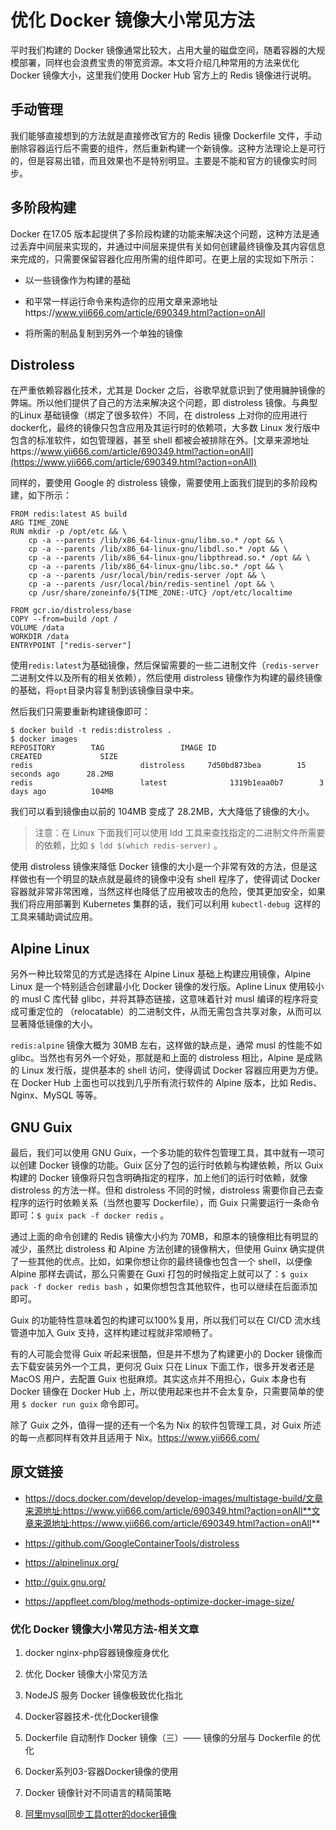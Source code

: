 # 优化 Docker 镜像大小常见方法

平时我们构建的 Docker 镜像通常比较大，占用大量的磁盘空间，随着容器的大规模部署，同样也会浪费宝贵的带宽资源。本文将介绍几种常用的方法来优化 Docker 镜像大小，这里我们使用 Docker Hub 官方上的 Redis 镜像进行说明。

## 手动**管理**

我们能够直接想到的方法就是直接修改官方的 Redis 镜像 Dockerfile 文件，手动删除容器运行后不需要的组件，然后重新构建一个新镜像。这种方法理论上是可行的，但是容易出错，而且效果也不是特别明显。主要是不能和官方的镜像实时同步。

## **多阶段构建**

Docker 在17.05 版本起提供了多阶段构建的功能来解决这个问题，这种方法是通过丢弃中间层来实现的，并通过中间层来提供有关如何创建最终镜像及其内容信息来完成的，只需要保留容器化应用所需的组件即可。在更上层的实现如下所示：

- 以一些镜像作为构建的基础

- 和平常一样运行命令来构造你的应用文章来源地址https://www.yii666.com/article/690349.html?action=onAll

- 将所需的制品复制到另外一个单独的镜像

## Distroless

在严重依赖容器化技术，尤其是 Docker 之后，谷歌早就意识到了使用臃肿镜像的弊端。所以他们提供了自己的方法来解决这个问题，即 distroless 镜像。与典型的Linux 基础镜像（绑定了很多软件）不同，在 distroless 上对你的应用进行 docker化，最终的镜像只包含应用及其运行时的依赖项，大多数 Linux 发行版中包含的标准软件，如包管理器，甚至 shell 都被会被排除在外。[文章来源地址https://www.yii666.com/article/690349.html?action=onAll](https://www.yii666.com/article/690349.html?action=onAll)

同样的，要使用 Google 的 distroless 镜像，需要使用上面我们提到的多阶段构建，如下所示：

```
FROM redis:latest AS build
ARG TIME_ZONE
RUN mkdir -p /opt/etc && \
    cp -a --parents /lib/x86_64-linux-gnu/libm.so.* /opt && \
    cp -a --parents /lib/x86_64-linux-gnu/libdl.so.* /opt && \
    cp -a --parents /lib/x86_64-linux-gnu/libpthread.so.* /opt && \
    cp -a --parents /lib/x86_64-linux-gnu/libc.so.* /opt && \
    cp -a --parents /usr/local/bin/redis-server /opt && \
    cp -a --parents /usr/local/bin/redis-sentinel /opt && \
    cp /usr/share/zoneinfo/${TIME_ZONE:-UTC} /opt/etc/localtime

FROM gcr.io/distroless/base
COPY --from=build /opt /
VOLUME /data
WORKDIR /data
ENTRYPOINT ["redis-server"]
```

使用`redis:latest`为基础镜像，然后保留需要的一些二进制文件（`redis-server`二进制文件以及所有的相关依赖），然后使用 distroless 镜像作为构建的最终镜像的基础，将`opt`目录内容复制到该镜像目录中来。

然后我们只需要重新构建镜像即可：

```
$ docker build -t redis:distroless .
$ docker images
REPOSITORY        TAG                 IMAGE ID                   CREATED             SIZE
redis                        distroless     7d50bd873bea        15 seconds ago      28.2MB
redis                        latest              1319b1eaa0b7        3 days ago          104MB
```

我们可以看到镜像由以前的 104MB 变成了 28.2MB，大大降低了镜像的大小。

> 注意：在 Linux 下面我们可以使用 ldd 工具来查找指定的二进制文件所需要的依赖，比如
> `$ ldd $(which redis-server)` 。

使用 distroless 镜像来降低 Docker 镜像的大小是一个非常有效的方法，但是这样做也有一个明显的缺点就是最终的镜像中没有 shell 程序了，使得调试 Docker 容器就非常非常困难，当然这样也降低了应用被攻击的危险，使其更加安全，如果我们将应用部署到 Kubernetes 集群的话，我们可以利用 `kubectl-debug `这样的工具来辅助调试应用。

## Alpine **Linux**

另外一种比较常见的方式是选择在 Alpine Linux 基础上构建应用镜像，Alpine Linux 是一个特别适合创建最小化 Docker 镜像的发行版。Apline Linux 使用较小的 musl C 库代替 glibc，并将其静态链接，这意味着针对 musl 编译的程序将变成可重定位的 （relocatable）的二进制文件，从而无需包含共享对象，从而可以显著降低镜像的大小。

`redis:alpine` 镜像大概为 30MB 左右，这样做的缺点是，通常 musl 的性能不如 glibc。当然也有另外一个好处，那就是和上面的 distroless 相比，Alpine 是成熟的 Linux 发行版，提供基本的 shell 访问，使得调试 Docker 容器应用更为方便。在 Docker Hub 上面也可以找到几乎所有流行软件的 Alpine 版本，比如 Redis、Nginx、MySQL 等等。

## **GNU Guix**

最后，我们可以使用 GNU Guix，一个多功能的软件包管理工具，其中就有一项可以创建 Docker 镜像的功能。Guix 区分了包的运行时依赖与构建依赖，所以 Guix 构建的 Docker 镜像将只包含明确指定的程序，加上他们的运行时依赖，就像 distroless 的方法一样。但和 distroless 不同的时候，distroless 需要你自己去查程序的运行时依赖关系（当然也要写 Dockerfile），而 Guix 只需要运行一条命令即可：`$ guix pack -f docker redis` 。

通过上面的命令创建的 Redis 镜像大小约为 70MB，和原本的镜像相比有明显的减少，虽然比 distroless 和 Alpine 方法创建的镜像稍大，但使用 Guinx 确实提供了一些其他的优点。比如，如果你想让你的最终镜像也包含一个 shell，以便像 Alpine 那样去调试，那么只需要在 Guxi 打包的时候指定上就可以了：`$ guix pack -f docker redis bash` ，如果你想包含其他软件，也可以继续在后面添加即可。

Guix 的功能特性意味着包的构建可以100%复用，所以我们可以在 CI/CD 流水线管道中加入 Guix 支持，这样构建过程就非常顺畅了。

有的人可能会觉得 Guix 听起来很酷，但是并不想为了构建更小的 Docker 镜像而去下载安装另外一个工具，更何况 Guix 只在 Linux 下面工作，很多开发者还是 MacOS 用户，去配置 Guix 也挺麻烦。其实这点并不用担心，Guix 本身也有 Docker 镜像在 Docker Hub 上，所以使用起来也并不会太复杂，只需要简单的使用 `$ docker run guix` 命令即可。

除了 Guix 之外，值得一提的还有一个名为 Nix 的软件包管理工具，对 Guix 所述的每一点都同样有效并且适用于 Nix。https://www.yii666.com/

## 原文链接

- https://docs.docker.com/develop/develop-images/multistage-build/文章来源地址:https://www.yii666.com/article/690349.html?action=onAll**文章来源地址:https://www.yii666.com/article/690349.html?action=onAll**

- https://github.com/GoogleContainerTools/distroless

- https://alpinelinux.org/

- http://guix.gnu.org/
- https://appfleet.com/blog/methods-optimize-docker-image-size/



### 优化 Docker 镜像大小常见方法-相关文章

1. docker nginx-php容器镜像瘦身优化

   

2. 优化 Docker 镜像大小常见方法

   

3. NodeJS 服务 Docker 镜像极致优化指北

   

4. Docker容器技术-优化Docker镜像

   

5. Dockerfile 自动制作 Docker 镜像（三）—— 镜像的分层与 Dockerfile 的优化

   

6. Docker系列03-容器Docker镜像的使用

   

7. Docker 镜像针对不同语言的精简策略

   

8. [阿里mysql同步工具otter的docker镜像](https://www.yii666.com/article/690343.html)